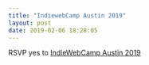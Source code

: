 ```yaml
---
title: "IndiewebCamp Austin 2019"
layout: post
date: 2019-02-06 18:28:05
---
```

<data class="p-rsvp" value="yes">RSVP yes</data> to <a href="https://2019.indieweb.org/austin" rel="in-reply-to" class="u-in-reply-to h-cite">IndieWebCamp Austin 2019</a><a class="p-author h-card author-icon" rel="author" title="Tom Brown" href="https://herestomwiththeweather.com/" style="display: none;"><img src="https://avatars2.githubusercontent.com/u/16299?v=3&s=460" class="u-photo" /></a>

